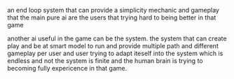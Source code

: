 
an end loop system that can provide a simplicity mechanic and gameplay that the main pure ai are the users that trying hard to being better in that game

another ai useful in the game can be the system. the system that can create play and be at smart model to run and provide multiple path and different gameplay per user and user trying to adapt iteself into the system which is endless and not the system is finite and the human brain is trying to becoming fully expericence in that game.

